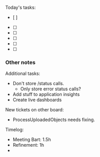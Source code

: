 Today's tasks:
- [ ] 
- [ ] 
- [ ] 
- [ ] 
- [ ] 
- [ ]  

### Other notes


Additional tasks:
- Don't store /status calls.
  + Only store error status calls?
- Add stuff to application insights
- Create live dashboards

New tickets on other board:
- ProcessUploadedObjects needs fixing.


Timelog:
- Meeting Bart: 1.5h
- Refinement: 1h
- 